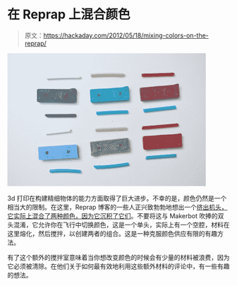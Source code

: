 # 在 Reprap 上混合颜色

> 原文：<https://hackaday.com/2012/05/18/mixing-colors-on-the-reprap/>

![](img/8dfb3087f8d26c33ada4521a4ba50c1f.png "mixing")

3d 打印在构建精细物体的能力方面取得了巨大进步。不幸的是，颜色仍然是一个相当大的限制。在这里，Reprap 博客的一些人正兴致勃勃地想出一个[挤出机头，它实际上混合了两种颜色，因为它沉积了它们](http://blog.reprap.org/2012/04/colour-mixing.html)。不要将这与 Makerbot 吹捧的双头混淆，它允许你在飞行中切换颜色，这是一个单头，实际上有一个空腔，材料在这里熔化，然后搅拌，以创建两者的组合。这是一种克服颜色供应有限的有趣方法。

有了这个额外的搅拌室意味着当你想改变颜色的时候会有少量的材料被浪费，因为它必须被清除。在他们关于如何最有效地利用这些额外材料的评论中，有一些有趣的想法。